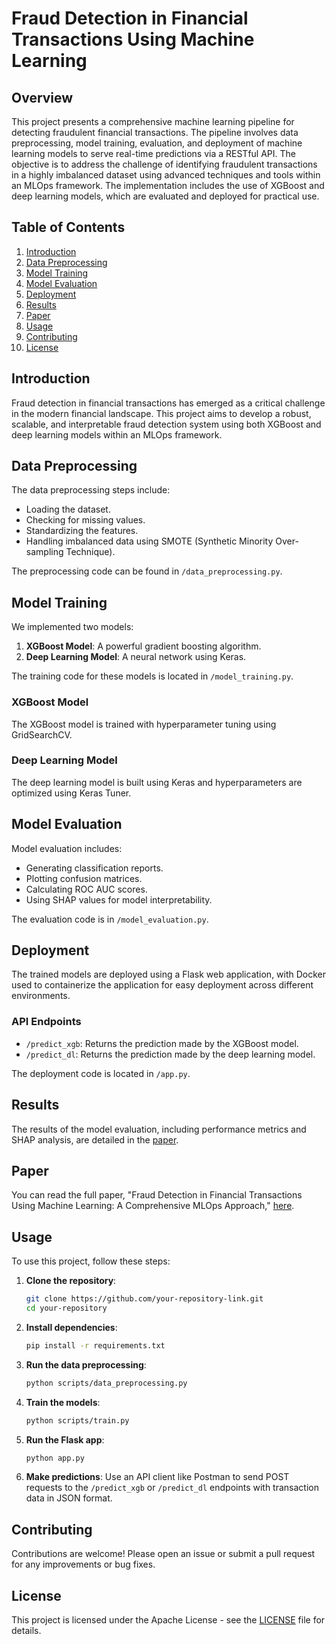 # Fraud Detection in Financial Transactions Using Machine Learning

## Overview
This project presents a comprehensive machine learning pipeline for detecting fraudulent financial transactions. The pipeline involves data preprocessing, model training, evaluation, and deployment of machine learning models to serve real-time predictions via a RESTful API. The objective is to address the challenge of identifying fraudulent transactions in a highly imbalanced dataset using advanced techniques and tools within an MLOps framework. The implementation includes the use of XGBoost and deep learning models, which are evaluated and deployed for practical use.

## Table of Contents
1. [Introduction](#introduction)
2. [Data Preprocessing](#data-preprocessing)
3. [Model Training](#model-training)
4. [Model Evaluation](#model-evaluation)
5. [Deployment](#deployment)
6. [Results](#results)
7. [Paper](#paper)
8. [Usage](#usage)
9. [Contributing](#contributing)
10. [License](#license)

## Introduction
Fraud detection in financial transactions has emerged as a critical challenge in the modern financial landscape. This project aims to develop a robust, scalable, and interpretable fraud detection system using both XGBoost and deep learning models within an MLOps framework.

## Data Preprocessing
The data preprocessing steps include:
- Loading the dataset.
- Checking for missing values.
- Standardizing the features.
- Handling imbalanced data using SMOTE (Synthetic Minority Over-sampling Technique).

The preprocessing code can be found in `/data_preprocessing.py`.

## Model Training
We implemented two models:
1. **XGBoost Model**: A powerful gradient boosting algorithm.
2. **Deep Learning Model**: A neural network using Keras.

The training code for these models is located in `/model_training.py`.

### XGBoost Model
The XGBoost model is trained with hyperparameter tuning using GridSearchCV.

### Deep Learning Model
The deep learning model is built using Keras and hyperparameters are optimized using Keras Tuner.

## Model Evaluation
Model evaluation includes:
- Generating classification reports.
- Plotting confusion matrices.
- Calculating ROC AUC scores.
- Using SHAP values for model interpretability.

The evaluation code is in `/model_evaluation.py`.

## Deployment
The trained models are deployed using a Flask web application, with Docker used to containerize the application for easy deployment across different environments. 

### API Endpoints
- `/predict_xgb`: Returns the prediction made by the XGBoost model.
- `/predict_dl`: Returns the prediction made by the deep learning model.

The deployment code is located in `/app.py`.

## Results
The results of the model evaluation, including performance metrics and SHAP analysis, are detailed in the [paper](#paper).

## Paper
You can read the full paper, "Fraud Detection in Financial Transactions Using Machine Learning: A Comprehensive MLOps Approach," [here](paper.pdf).

## Usage
To use this project, follow these steps:

1. **Clone the repository**:
    ```sh
    git clone https://github.com/your-repository-link.git
    cd your-repository
    ```

2. **Install dependencies**:
    ```sh
    pip install -r requirements.txt
    ```

3. **Run the data preprocessing**:
    ```sh
    python scripts/data_preprocessing.py
    ```

4. **Train the models**:
    ```sh
    python scripts/train.py
    ```

5. **Run the Flask app**:
    ```sh
    python app.py
    ```

6. **Make predictions**:
    Use an API client like Postman to send POST requests to the `/predict_xgb` or `/predict_dl` endpoints with transaction data in JSON format.

## Contributing
Contributions are welcome! Please open an issue or submit a pull request for any improvements or bug fixes.

## License
This project is licensed under the Apache License - see the [LICENSE](LICENSE) file for details.
